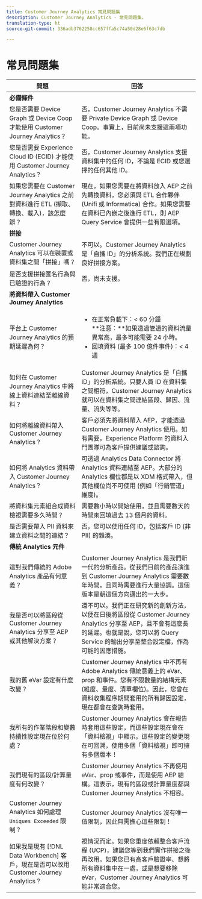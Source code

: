 ```yaml
---
title: Customer Journey Analytics 常見問題集
description: Customer Journey Analytics - 常見問題集。
translation-type: ht
source-git-commit: 336adb3762258cc657ffa5c74a50d28e6f63c7db

---
```



# 常見問題集

| 問題 | 回答 |
|---|---|
| **必備條件** |  |
| 您是否需要 Device Graph 或 Device Coop 才能使用 Customer Journey Analytics？ | 否，Customer Journey Analytics 不需要 Private Device Graph 或 Device Coop。事實上，目前尚未支援這兩項功能。 |
| 您是否需要 Experience Cloud ID (ECID) 才能使用 Customer Journey Analytics？ | 否，Customer Journey Analytics 支援資料集中的任何 ID，不論是 ECID 或您選擇的任何其他 ID。 |
| 如果您需要在 Customer Journey Analytics 之前對資料進行 ETL (擷取、轉換、載入)，該怎麼辦？ | 現在，如果您需要在將資料放入 AEP 之前先轉換資料，您必須與 ETL 合作夥伴 (Unifi 或 Informatica) 合作。如果您需要在資料已內嵌之後進行 ETL，則 AEP Query Service 會提供一些有限選項。 |
| **拼接** |  |
| Customer Journey Analytics 可以在裝置或資料集之間「拼接」嗎？ | 不可以。Customer Journey Analytics 是「自攜 ID」的分析系統。我們正在規劃良好拼接方案。 |
| 是否支援拼接匿名行為與已驗證的行為？ | 否，尚未支援。 |
| **將資料帶入 Customer Journey Analytics** |  |
| 平台上 Customer Journey Analytics 的預期延遲為何？ | <ul><li>在正常負載下：&lt; 60 分鐘<br>**注意：**如果透過管道的資料流量異常高，最多可能需要 24 小時。</li><li>回填資料 (最多 100 億件事件)：&lt; 4 週</li></ul> |
| 如何在 Customer Journey Analytics 中將線上資料連結至離線資料？ | Customer Journey Analytics 是「自攜 ID」的分析系統。只要人員 ID 在資料集之間相符，Customer Journey Analytics 就可以在資料集之間連結區段、歸因、流量、流失等等。 |
| 如何將離線資料帶入 Customer Journey Analytics？ | 客戶必須先將資料帶入 AEP，才能透過 Customer Journey Analytics 使用。如有需要，Experience Platform 的資料入門團隊可為客戶提供建議或諮詢。 |
| 如何將 Analytics 資料帶入 Customer Journey Analytics？ | 可透過 Analytics Data Connector 將 Analytics 資料連結至 AEP。大部分的 Analytics 欄位都是以 XDM 格式帶入，但其他欄位尚不可使用 (例如「行銷管道」維度)。 |
| 將資料集元素組合成資料檢視需要多久時間？ | 需要數小時以開始使用，並且需要數天的時間來回填過去 13 個月的資料。 |
| 是否需要帶入 PII 資料來建立資料之間的連結？ | 否，您可以使用任何 ID，包括客戶 ID (非 PII) 的雜湊。 |
| **傳統 Analytics 元件** |  |
| 這對我們傳統的 Adobe Analytics 產品有何意義？ | Customer Journey Analytics 是我們新一代的分析產品。從我們目前的產品演進到 Customer Journey Analytics 需要數年時間，且同時需要進行大量協調。這個版本是朝這個方向邁出的一大步。 |
| 我是否可以將區段從 Customer Journey Analytics 分享至 AEP 或其他解決方案？ | 還不可以。我們正在研究新的創新方法，以便在日後將區段從 Customer Journey Analytics 分享至 AEP，且不會有這麼長的延遲。也就是說，您可以將 Query Service 的輸出分享至整合設定檔，作為可能的因應措施。 |
| 我的舊 eVar 設定有什麼改變？ | Customer Journey Analytics 中不再有 Adobe Analytics 傳統意義上的 eVar、prop 和事件。您有不限數量的結構元素 (維度、量度、清單欄位)。因此，您曾在資料收集程序期間套用的所有歸因設定，現在都會在查詢時套用。 |
| 我所有的作業階段和變數持續性設定現在位於何處？ | Customer Journey Analytics 會在報告時套用這些設定，而這些設定現在會在「資料檢視」中顯示。這些設定的變更現在可回溯，使用多個「資料檢視」即可擁有多個版本！ |
| 我們現有的區段/計算量度有何改變？ | Customer Journey Analytics 不再使用 eVar、prop 或事件，而是使用 AEP 結構。這表示，現有的區段或計算量度都與 Customer Journey Analytics 不相容。 |
| Customer Journey Analytics 如何處理 `Uniques Exceeded` 限制？ | Customer Journey Analytics 沒有唯一值限制，因此無需擔心這些限制！ |
| 如果我是現有 [!DNL Data Workbench] 客戶，現在是否可以改用 Customer Journey Analytics？ | 視情況而定。如果您重度依賴整合客戶流程 (UCP)，建議您等到我們實作拼接之後再改用。如果您已有高客戶驗證率、想將所有資料集中在一處，或是想要移除 eVar，Customer Journey Analytics 可能非常適合您。 |

